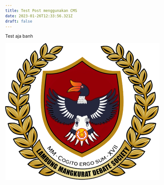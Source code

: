 ```yaml
---
title: Test Post menggunakan CMS
date: 2023-01-26T12:33:56.321Z
draft: false
---
```

T﻿est aja banh 

![sadas](logo_lmds.png "asdsa")